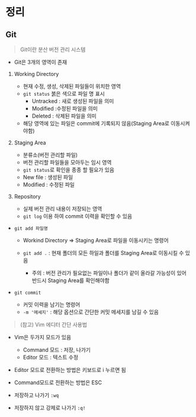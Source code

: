 # 정리

## Git
> Git이란
> 분산 버전 관리 시스템

* Git은 3개의 영역이 존재
1. Working Directory
    * 현재 수정, 생성, 삭제된 파일들이 위치한 영역
    * `git status` 붉은 색으로 파일 명 표시
        * Untracked : 새로 생성된 파일을 의미
        * Modified :수정된 파일을 의미
        * Deleted : 삭제된 파일을 의미
    * 해당 영역에 있는 파일은 commit에 기록되지 않음(Staging 
    Area로 이동시켜야함)

2. Staging Area
    * 분류소(버전 관리할 파일)
    * 버전 관리할 파일들을 모아두는 임시 영역
    * `git status`로 확인을 종종 할 필요가 있음
    * New file : 생성된 파일
    * Modified : 수정된 파일

3. Repository
    * 실제 버전 관리 내용이 저장되는 영역
    * `git log` 이용 하여 commit 이력을 확인할 수 있음

* `git add 파일명`
    * Workind Directory => Staging Area로 파일을 이동시키는 명령어

    * `git add .` : 현재 폴더의 모든 하일과 폴더를 Staging Area로 이동시킬 수 있음
        * 주의 : 버전 관리가 필요없는 파일이나 폴더가 같이 올라갈 가능성이 있어 반드시 Staging Area를 확인해야함

* `git commit`
    * 커밋 이력을 남기는 명령어
    * `-m '메세지'` : 해당 옵션으로 간단한 커밋 메세지를 남길 수 있음


> (참고) Vim 에디터 간단 사용법

* Vim은 두가지 모드가 있음
    * Command 모드 : 저장, 나가기
    * Editor 모드 : 텍스트 수정

* Editor 모드로 전환하는 방법은 키보드로 i 누르면 됨

* Command모드로 전환하는 방법은 ESC
* 저장하고 나가기 `:wq`
* 저장하지 않고 강제로 나가기 `:q!`